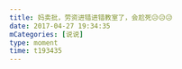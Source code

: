 ```yaml
---
title: 妈卖批，劳资进错进错教室了，会尬死😥😥😥
date: 2017-04-27 19:34:35
mCategories: [说说]
type: moment
time: t193435
---
```


<div id="pics-20170427193435"></div>

<script src="/lib/moment/pics.js"></script>
<script>
var data = [
    {"link": "2017-04-27_000000.jpeg", "type": "shuoshuo"}
];
picsRender(data, "pics-20170427193435");
</script>
